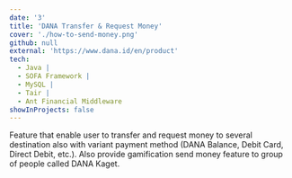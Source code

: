 ```yaml
---
date: '3'
title: 'DANA Transfer & Request Money'
cover: './how-to-send-money.png'
github: null
external: 'https://www.dana.id/en/product'
tech:
  - Java |
  - SOFA Framework |
  - MySQL |
  - Tair |
  - Ant Financial Middleware
showInProjects: false
---
```


Feature that enable user to transfer and request money to several destination also with variant payment method (DANA Balance, Debit Card, Direct Debit, etc.). Also provide gamification send money feature to group of people called DANA Kaget.
